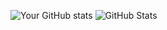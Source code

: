 ![Your GitHub stats](https://github-readme-stats.vercel.app/api?username=DanielSpaseski&show_icons=true&theme=radical)
![GitHub Stats](https://github-readme-stats.vercel.app/api?username=DanielSpaseski)
<!--
**DanielSpaseski/DanielSpaseski** is a ✨ _special_ ✨ repository because its `README.md` (this file) appears on your GitHub profile.

Here are some ideas to get you started:

- 🔭 I’m currently working on ...
- 🌱 I’m currently learning ...
- 👯 I’m looking to collaborate on ...
- 🤔 I’m looking for help with ...
- 💬 Ask me about ...
- 📫 How to reach me: ...
- 😄 Pronouns: ...
- ⚡ Fun fact: ...
-->

